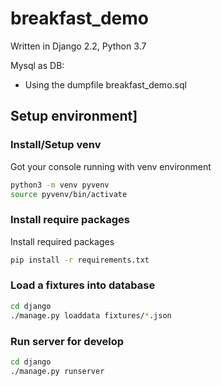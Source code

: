 # breakfast_demo


Written in Django 2.2, Python 3.7

Mysql as DB:
* Using the dumpfile breakfast_demo.sql

## Setup environment]

### Install/Setup venv
Got your console running with venv environment
```bash
python3 -m venv pyvenv
source pyvenv/bin/activate
```

### Install require packages
Install required packages
```bash
pip install -r requirements.txt
```

### Load a fixtures into database
```bash
cd django
./manage.py loaddata fixtures/*.json
```

### Run server for develop
```bash
cd django
./manage.py runserver
```
